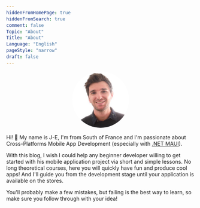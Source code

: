 ```yaml
---
hiddenFromHomePage: true
hiddenFromSearch: true
comment: false
Topic: "About"
Title: "About"
Language: "English"
pageStyle: "narrow"
draft: false
---
```


<!--more-->

<style>
.img-sizes{width:30%;height:30%;border-radius: 50%}
</style>

<p align="center"><img class="img-sizes" src="/main_avatar.jpg"></p>

Hi! 👋 My name is J-E, I'm from South of France and I'm passionate about Cross-Platforms Mobile App Development (especially with [.NET MAUI](https://learn.microsoft.com/en-us/dotnet/maui/what-is-maui)).

With this blog, I wish I could help any beginner developer willing to get started with his mobile application project via short and simple lessons. No long theoretical courses, here you will quickly have fun and produce cool apps! And I'll guide you from the development stage until your application is available on the stores.

You'll probably make a few mistakes, but failing is the best way to learn, so make sure you follow through with your idea!
